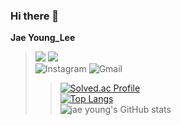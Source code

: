 ### Hi there 👋 <br>
**Jae Young_Lee**

<!--
**dd-jero/dd-jero** is a ✨ _special_ ✨ repository because its `README.md` (this file) appears on your GitHub profile.

Here are some ideas to get you started:

- 🔭 I’m currently working on ...
- 🌱 I’m currently learning ...
- 👯 I’m looking to collaborate on ...
- 🤔 I’m looking for help with ...
- 💬 Ask me about ...
- 📫 How to reach me: ...
- 😄 Pronouns: ...
- ⚡ Fun fact: ...
-->
> <img src="https://img.shields.io/badge/Python-3766AB?style=for-the-badge&logo=C%2B%2B&logoColor=white"/></a>
<a href="https://www.notion.so/9ec0de93c06b4404a53795207064082c?v=02343f7e501241d1937f252640b685b4" target="_blank"><img src="https://img.shields.io/badge/Notion-%23000000.svg?style=for-the-badge&logo=notion&logoColor=white"/></a><br/>
![Instagram](https://img.shields.io/badge/jae0.02-%23E4405F.svg?style=for-the-badge&logo=Instagram&logoColor=white)
![Gmail](https://img.shields.io/badge/boutljy@gmail.com-D14836?style=for-the-badge&logo=gmail&logoColor=white)
>> [![Solved.ac Profile](http://mazassumnida.wtf/api/generate_badge?boj=boutljy0407)](https://solved.ac/boutljy0407)<br/>
[![Top Langs](https://github-readme-stats.vercel.app/api/top-langs/?username=dd-jero&layout=compact)](https://github.com/dd-jero/github-readme-stats)<br/>
![jae young's GitHub stats](https://github-readme-stats.vercel.app/api?username=dd-jero&show_icons=true&theme=radical)


